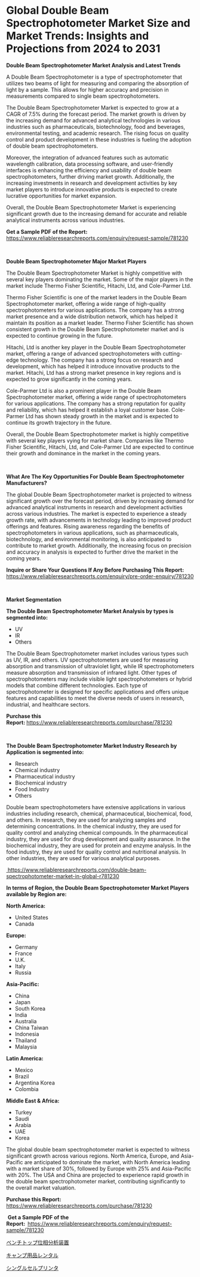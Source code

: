 <p><h1>Global Double Beam Spectrophotometer Market Size and Market Trends: Insights and Projections from 2024 to 2031</h1></p><p><strong>Double Beam Spectrophotometer Market Analysis and Latest Trends</strong></p>
<p><p>A Double Beam Spectrophotometer is a type of spectrophotometer that utilizes two beams of light for measuring and comparing the absorption of light by a sample. This allows for higher accuracy and precision in measurements compared to single beam spectrophotometers.</p><p>The Double Beam Spectrophotometer Market is expected to grow at a CAGR of 7.5% during the forecast period. The market growth is driven by the increasing demand for advanced analytical technologies in various industries such as pharmaceuticals, biotechnology, food and beverages, environmental testing, and academic research. The rising focus on quality control and product development in these industries is fueling the adoption of double beam spectrophotometers.</p><p>Moreover, the integration of advanced features such as automatic wavelength calibration, data processing software, and user-friendly interfaces is enhancing the efficiency and usability of double beam spectrophotometers, further driving market growth. Additionally, the increasing investments in research and development activities by key market players to introduce innovative products is expected to create lucrative opportunities for market expansion.</p><p>Overall, the Double Beam Spectrophotometer Market is experiencing significant growth due to the increasing demand for accurate and reliable analytical instruments across various industries.</p></p>
<p><strong>Get a Sample PDF of the Report:&nbsp;</strong> <a href="https://www.reliableresearchreports.com/enquiry/request-sample/781230">https://www.reliableresearchreports.com/enquiry/request-sample/781230</a></p>
<p>&nbsp;</p>
<p><strong>Double Beam Spectrophotometer Major Market Players</strong></p>
<p><p>The Double Beam Spectrophotometer Market is highly competitive with several key players dominating the market. Some of the major players in the market include Thermo Fisher Scientific, Hitachi, Ltd, and Cole-Parmer Ltd.</p><p>Thermo Fisher Scientific is one of the market leaders in the Double Beam Spectrophotometer market, offering a wide range of high-quality spectrophotometers for various applications. The company has a strong market presence and a wide distribution network, which has helped it maintain its position as a market leader. Thermo Fisher Scientific has shown consistent growth in the Double Beam Spectrophotometer market and is expected to continue growing in the future.</p><p>Hitachi, Ltd is another key player in the Double Beam Spectrophotometer market, offering a range of advanced spectrophotometers with cutting-edge technology. The company has a strong focus on research and development, which has helped it introduce innovative products to the market. Hitachi, Ltd has a strong market presence in key regions and is expected to grow significantly in the coming years.</p><p>Cole-Parmer Ltd is also a prominent player in the Double Beam Spectrophotometer market, offering a wide range of spectrophotometers for various applications. The company has a strong reputation for quality and reliability, which has helped it establish a loyal customer base. Cole-Parmer Ltd has shown steady growth in the market and is expected to continue its growth trajectory in the future.</p><p>Overall, the Double Beam Spectrophotometer market is highly competitive with several key players vying for market share. Companies like Thermo Fisher Scientific, Hitachi, Ltd, and Cole-Parmer Ltd are expected to continue their growth and dominance in the market in the coming years.</p></p>
<p>&nbsp;</p>
<p><strong>What Are The Key Opportunities For Double Beam Spectrophotometer Manufacturers?</strong></p>
<p><p>The global Double Beam Spectrophotometer market is projected to witness significant growth over the forecast period, driven by increasing demand for advanced analytical instruments in research and development activities across various industries. The market is expected to experience a steady growth rate, with advancements in technology leading to improved product offerings and features. Rising awareness regarding the benefits of spectrophotometers in various applications, such as pharmaceuticals, biotechnology, and environmental monitoring, is also anticipated to contribute to market growth. Additionally, the increasing focus on precision and accuracy in analysis is expected to further drive the market in the coming years.</p></p>
<p><strong>Inquire or Share Your Questions If Any Before Purchasing This Report:</strong> <a href="https://www.reliableresearchreports.com/enquiry/pre-order-enquiry/781230">https://www.reliableresearchreports.com/enquiry/pre-order-enquiry/781230</a></p>
<p>&nbsp;</p>
<p><strong>Market Segmentation</strong></p>
<p><strong>The Double Beam Spectrophotometer Market Analysis by types is segmented into:</strong></p>
<p><ul><li>UV</li><li>IR</li><li>Others</li></ul></p>
<p><p>The Double Beam Spectrophotometer market includes various types such as UV, IR, and others. UV spectrophotometers are used for measuring absorption and transmission of ultraviolet light, while IR spectrophotometers measure absorption and transmission of infrared light. Other types of spectrophotometers may include visible light spectrophotometers or hybrid models that combine different technologies. Each type of spectrophotometer is designed for specific applications and offers unique features and capabilities to meet the diverse needs of users in research, industrial, and healthcare sectors.</p></p>
<p><strong>Purchase this Report:&nbsp;</strong><a href="https://www.reliableresearchreports.com/purchase/781230">https://www.reliableresearchreports.com/purchase/781230</a></p>
<p>&nbsp;</p>
<p><strong>The Double Beam Spectrophotometer Market Industry Research by Application is segmented into:</strong></p>
<p><ul><li>Research</li><li>Chemical industry</li><li>Pharmaceutical industry</li><li>Biochemical industry</li><li>Food Industry</li><li>Others</li></ul></p>
<p><p>Double beam spectrophotometers have extensive applications in various industries including research, chemical, pharmaceutical, biochemical, food, and others. In research, they are used for analyzing samples and determining concentrations. In the chemical industry, they are used for quality control and analyzing chemical compounds. In the pharmaceutical industry, they are used for drug development and quality assurance. In the biochemical industry, they are used for protein and enzyme analysis. In the food industry, they are used for quality control and nutritional analysis. In other industries, they are used for various analytical purposes.</p></p>
<p><a href="https://www.reliableresearchreports.com/double-beam-spectrophotometer-market-in-global-r781230">&nbsp;https://www.reliableresearchreports.com/double-beam-spectrophotometer-market-in-global-r781230</a></p>
<p><strong>In terms of Region, the Double Beam Spectrophotometer Market Players available by Region are:</strong></p>
<p>
    <p> <strong> North America: </strong>
        <ul>
            <li>United States</li>
            <li>Canada</li>
        </ul>
        </p> 
    <p> <strong> Europe: </strong>
        <ul>
            <li>Germany</li>
            <li>France</li>
            <li>U.K.</li>
            <li>Italy</li>
            <li>Russia</li>
        </ul>
        </p> 
    <p> <strong> Asia-Pacific: </strong>
        <ul>
            <li>China</li>
            <li>Japan</li>
            <li>South Korea</li>
            <li>India</li>
            <li>Australia</li>
            <li>China Taiwan</li>
            <li>Indonesia</li>
            <li>Thailand</li>
            <li>Malaysia</li>
        </ul>
        </p> 
    <p> <strong> Latin America: </strong>
        <ul>
            <li>Mexico</li>
            <li>Brazil</li>
            <li>Argentina Korea</li>
            <li>Colombia</li>
        </ul>
        </p> 
    <p> <strong> Middle East & Africa: </strong>
        <ul>
            <li>Turkey</li>
            <li>Saudi</li>
            <li>Arabia</li>
            <li>UAE</li>
            <li>Korea</li>
        </ul>
    </p>
    </p>
<p><p>The global double beam spectrophotometer market is expected to witness significant growth across various regions. North America, Europe, and Asia-Pacific are anticipated to dominate the market, with North America leading with a market share of 30%, followed by Europe with 25% and Asia-Pacific with 20%. The USA and China are projected to experience rapid growth in the double beam spectrophotometer market, contributing significantly to the overall market valuation.</p></p>
<p><strong>Purchase this Report: </strong><a href="https://www.reliableresearchreports.com/purchase/781230">https://www.reliableresearchreports.com/purchase/781230</a></p>
<p>&nbsp;<strong>Get a Sample PDF of the Report:&nbsp;&nbsp;</strong><a href="https://www.reliableresearchreports.com/enquiry/request-sample/781230">https://www.reliableresearchreports.com/enquiry/request-sample/781230</a></p>
<p><strong></strong></p>
<p><p><a href="https://medium.com/@reannakling/%E3%83%99%E3%83%B3%E3%83%81%E3%83%88%E3%83%83%E3%83%97%E3%83%95%E3%82%A7%E3%83%BC%E3%82%BA%E3%82%A2%E3%83%8A%E3%83%A9%E3%82%A4%E3%82%B6%E3%83%BC%E5%B8%82%E5%A0%B4-2031%E5%B9%B4%E3%81%BE%E3%81%A7%E3%81%AE%E6%88%90%E5%8A%9F%E3%81%99%E3%82%8B%E3%83%93%E3%82%B8%E3%83%8D%E3%82%B9%E6%88%A6%E7%95%A5%E3%81%AE%E9%8D%B5%E3%82%92%E4%BA%88%E6%B8%AC-6d9964ff3a47">ベンチトップ位相分析装置</a></p><p><a href="https://github.com/moulafa/Market-Research-Report-List-2/blob/main/4247378110679.md">キャンプ用品レンタル</a></p><p><a href="https://github.com/SantosDicki04/Market-Research-Report-List-2/blob/main/1395106110680.md">シングルセルプリンタ</a></p></p>